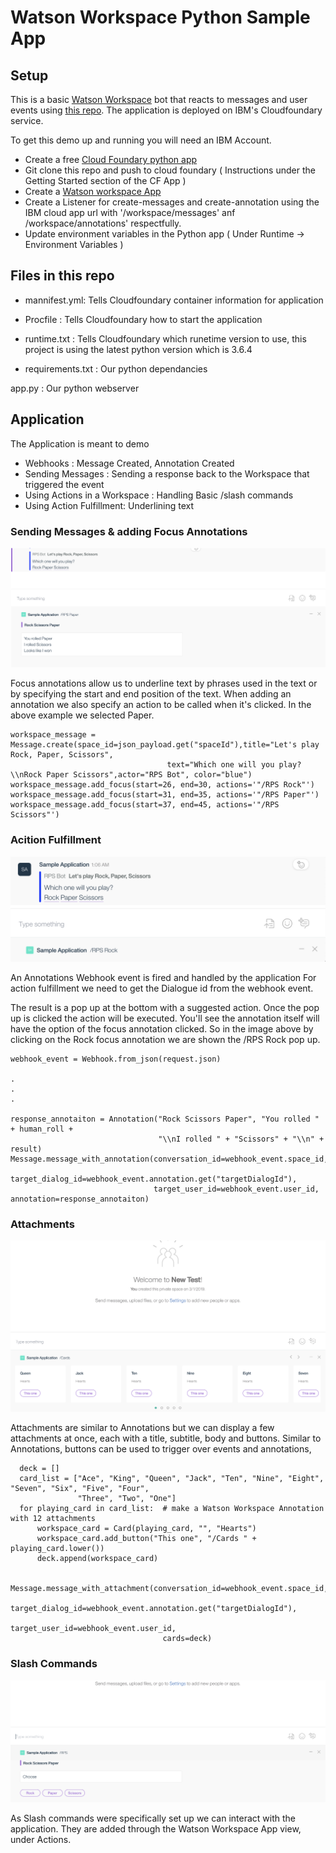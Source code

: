 # Watson Workspace Python Sample App

## Setup
This is a basic [Watson Workspace](https://help.workspace.ibm.com/hc/en-us/articles/230038427-What-is-Watson-Workspace-) bot that reacts to messages and user events using [this repo](https://github.com/cathaldi/watson-workspace-python-sdk).
The application is deployed on IBM's Cloudfoundary service.


To get this demo up and running you will need an IBM Account.
- Create a free [Cloud Foundary python app ](https://cloud.ibm.com/catalog/starters/python)
- Git clone this repo and push to cloud foundary  ( Instructions under the Getting Started section of the CF App )
- Create a [Watson workspace App](https://developer.watsonwork.ibm.com)
- Create a Listener for create-messages and create-annotation using the IBM cloud app url with '/workspace/messages' anf /workspace/annotations' respectfully.
- Update environment variables in the Python app ( Under Runtime -> Environment Variables )


## Files in this repo

- mannifest.yml: Tells Cloudfoundary container information for application

- Procfile : Tells Cloudfoundary how to start the application

- runtime.txt : Tells Cloudfoundary which runetime version to use, this project is using the latest python version which
is 3.6.4

- requirements.txt : Our python dependancies

app.py : Our python webserver

## Application

The Application is meant to demo
 - Webhooks : Message Created, Annotation Created
 - Sending Messages : Sending a response back to the Workspace that triggered the event
 - Using Actions in a Workspace : Handling Basic /slash commands
 - Using Action Fulfillment: Underlining text 
 
 
 ### Sending Messages & adding Focus Annotations
 ![alt text](images/RPS_focus_annotation_event.png "Image showing a Watson Workspace Message enhanced with Focus Annotations")
 
 Focus annotations allow us to underline text by phrases used in the text or by specifying the start and end position
 of the text. When adding an annotation we also specify an action to be called when it's clicked. In the above example we selected Paper.
 
    workspace_message = Message.create(space_id=json_payload.get("spaceId"),title="Let's play Rock, Paper, Scissors",
                                       text="Which one will you play? \\nRock Paper Scissors",actor="RPS Bot", color="blue")
    workspace_message.add_focus(start=26, end=30, actions='"/RPS Rock"')
    workspace_message.add_focus(start=31, end=35, actions='"/RPS Paper"')
    workspace_message.add_focus(start=37, end=45, actions='"/RPS Scissors"')

 
                                     
 ### Acition Fulfillment
 ![alt text](images/RPS_action_fulfillment.png "Image showing Watson Workspace Action Fulfillment")
 
 An Annotations Webhook event is fired and handled by the application
 For action fulfillment we need to get the Dialogue id from the webhook event.
 
 The result is a pop up at the bottom with a suggested action. Once the pop up is clicked the action will be executed.
 You'll see the annotation itself will have the option of the focus annotation clicked. So in the image above by clicking on the Rock 
 focus annotation we are shown the /RPS Rock pop up.
 
    webhook_event = Webhook.from_json(request.json)
    
    .
    .
    .

    response_annotaiton = Annotation("Rock Scissors Paper", "You rolled " + human_roll +
                                     "\\nI rolled " + "Scissors" + "\\n" + result)
    Message.message_with_annotation(conversation_id=webhook_event.space_id,
                                    target_dialog_id=webhook_event.annotation.get("targetDialogId"),
                                    target_user_id=webhook_event.user_id, annotation=response_annotaiton)

 
 ### Attachments
  ![alt text](images/cards.png "Image showing Watson Workspace Cards")
  
  Attachments are similar to Annotations but we can display a few attachments at once, each with a title, subtitle,
  body and buttons.
  Similar to Annotations, buttons can be used to trigger over events and annotations,
  
      deck = []
      card_list = ["Ace", "King", "Queen", "Jack", "Ten", "Nine", "Eight", "Seven", "Six", "Five", "Four",
                   "Three", "Two", "One"]
      for playing_card in card_list:  # make a Watson Workspace Annotation with 12 attachments
          workspace_card = Card(playing_card, "", "Hearts")
          workspace_card.add_button("This one", "/Cards " + playing_card.lower())
          deck.append(workspace_card)
 
      Message.message_with_attachment(conversation_id=webhook_event.space_id,
                                      target_dialog_id=webhook_event.annotation.get("targetDialogId"),
                                      target_user_id=webhook_event.user_id,
                                      cards=deck)
 
 
 ### Slash Commands
 ![alt text](images/RPS_slash_command.png "An Image showing the result of a Watson Workspace /RPS command")
 
 As Slash commands were specifically set up we can interact with the application.
 They are added through the Watson Workspace App view, under Actions.
 